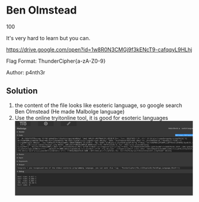 # Ben Olmstead

100

It's very hard to learn but you can.

https://drive.google.com/open?id=1w8R0N3CMGj9f3kENcT9-cafqqyL9HLhj

Flag Format: ThunderCipher{a-zA-Z0-9}

Author: p4nth3r

## Solution

1. the content of the file looks like esoteric language, so google search Ben Olmstead (He made Malbolge language)
2. Use the online tryitonline tool, it is good for esoteric languages
![flag](assets/ben-olmsteld/image.png)
